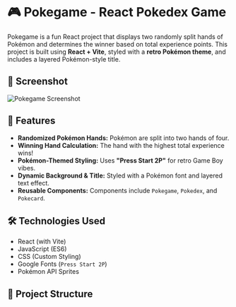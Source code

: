 # 🎮 Pokegame - React Pokedex Game

Pokegame is a fun React project that displays two randomly split hands of Pokémon and determines the winner based on total experience points. This project is built using **React + Vite**, styled with a **retro Pokémon theme**, and includes a layered Pokémon-style title.

## 📸 Screenshot
![Pokegame Screenshot](./assets/screenshot.png) <!-- Replace with an actual image of your project -->

## 🚀 Features
- **Randomized Pokémon Hands:** Pokémon are split into two hands of four.
- **Winning Hand Calculation:** The hand with the highest total experience wins!
- **Pokémon-Themed Styling:** Uses **"Press Start 2P"** for retro Game Boy vibes.
- **Dynamic Background & Title:** Styled with a Pokémon font and layered text effect.
- **Reusable Components:** Components include `Pokegame`, `Pokedex`, and `Pokecard`.

## 🛠️ Technologies Used
- React (with Vite)
- JavaScript (ES6)
- CSS (Custom Styling)
- Google Fonts (`Press Start 2P`)
- Pokémon API Sprites

## 📂 Project Structure

